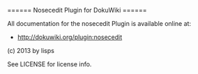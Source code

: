 ====== Nosecedit Plugin for DokuWiki ======

All documentation for the nosecedit Plugin is available online at:

  * http://dokuwiki.org/plugin:nosecedit

(c) 2013 by lisps

See LICENSE for license info.
